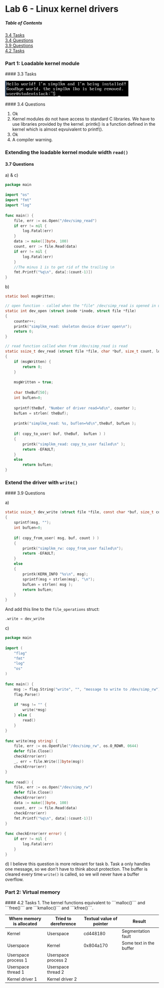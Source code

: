 Lab 6 - Linux kernel drivers
==========

##### Table of Contents  
[3.4 Tasks](#3.4t)<br>
[3.4 Questions](#3.4q)<br> 
[3.9 Questions](#3.9q)<br>
[4.2 Tasks](#4.2t)<br>


### Part 1: Loadable kernel module

<a name="3.4t"/>
#### 3.3 Tasks

![alt text][lkm_install]

<a name="3.4q"/>
#### 3.4 Questions

1. Ok
2. Kernel modules do not have access to standard C libraries. We have to use libraries provided by the kernel. printk() is a function defined in the kernel which is almost eqvuivalent to printf().
3. Ok
4. A compiler warning.
 
### Extending the loadable kernel module width ```read()```
#### 3.7 Questions

a) & c)
```go
package main

import "os"
import "fmt"
import "log"

func main() {
	file, err := os.Open("/dev/simp_read")
	if err != nil {
		log.Fatal(err)
	}
	data := make([]byte, 100)
	count, err := file.Read(data)
	if err != nil {
		log.Fatal(err)
	}
	//The minus 1 is to get rid of the trailing \n
	fmt.Printf("%q\n", data[:(count-1)])
}
```

b)

```c
static bool msgWritten;
```

```c
// open function - called when the "file" /dev/simp_read is opened in userspace
static int dev_open (struct inode *inode, struct file *file) 
{
	counter++;
	printk("simplkm_read: skeleton device driver open\n");
	return 0;
}
```

```c
// read function called when from /dev/simp_read is read
static ssize_t dev_read (struct file *file, char *buf, size_t count, loff_t *ppos) 
{
	if (msgWritten) {
		return 0;
	}

	msgWritten = true;
	
	char theBuf[50];
	int bufLen=0;

	sprintf(theBuf, "Number of driver read=%d\n", counter );
	bufLen = strlen( theBuf);
	
	printk("simplkm_read: %s, buflen=%d\n",theBuf, bufLen );
		
	if( copy_to_user( buf, theBuf,  bufLen ) )
	{
		printk("simplkm_read: copy_to_user failed\n" );
		return -EFAULT;
	}
	else
		return bufLen;
}
```

### Extend the driver with ```write()```

<a name="3.9q"/>
#### 3.9 Questions

a)

```c
static ssize_t dev_write (struct file *file, const char *buf, size_t count, loff_t *ppos)
{
	sprintf(msg, "");
	int bufLen=0;

	if( copy_from_user( msg, buf, count ) )
	{
		printk("simplkm_rw: copy_from_user failed\n");
		return -EFAULT;
	}
	else
	{
		printk(KERN_INFO "%s\n", msg);
		sprintf(msg + strlen(msg), "\n");
		bufLen = strlen( msg );
		return bufLen;
	}
}
```

And add this line to the ```file_operations``` struct:
```c
.write = dev_write
```

c)

```go
package main

import (
	"flag"
	"fmt"
	"log"
	"os"
)

func main() {
	msg := flag.String("write", "", "message to write to /dev/simp_rw")
	flag.Parse()

	if *msg != "" {
		write(*msg)
	} else {
		read()
	}
}

func write(msg string) {
	file, err := os.OpenFile("/dev/simp_rw", os.O_RDWR, 0644)
	defer file.Close()
	checkError(err)
	_, err = file.Write([]byte(msg))
	checkError(err)
}

func read() {
	file, err := os.Open("/dev/simp_rw")
	defer file.Close()
	checkError(err)
	data := make([]byte, 100)
	count, err := file.Read(data)
	checkError(err)
	fmt.Printf("%q\n", data[:(count-1)])
}

func checkError(err error) {
	if err != nil {
		log.Fatal(err)
	}
}
```

d) I believe this question is more relevant for task b. Task a only handles one message, so we don't have to think about protection.
   The buffer is cleared every time ```write()``` is called, so we will never have a buffer overflow.
   
### Part 2: Virtual memory

<a name="4.2t"/>
#### 4.2 Tasks
1. The kernel functions equivalent to ```malloc()``` and ```free()``` are ```kmalloc()``` and ```kfree()```.

| Where memory is allocated | Tried to dereference | Textual value of pointer | Result                  |
| ------------------------- |----------------------| -------------------------| ----------------------- |
| Kernel                    | Userspace            | cd448180                 | Segmentation fault      |
| Userspace                 | Kernel               | 0x804a170                | Some text in the buffer |
| Userspace process 1       | Userspace process 2  |                          |                         |
| Userspace thread 1        | Userspace thread 2   |                          |                         |
| Kernel driver 1           | Kernel driver 2      |                          |                         |

[lkm_install]: https://github.com/sandves/opsys-lab6/blob/master/screenshots/lkm_install.png?raw=true "lkm install"
